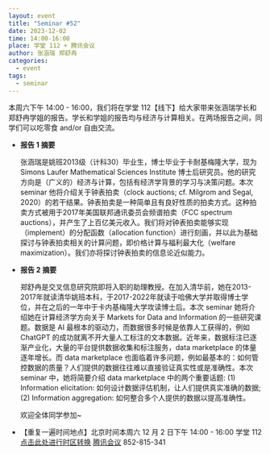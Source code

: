 ```yaml
---
layout: event
title: "Seminar #52"
date: 2023-12-02
time: 14:00-16:00
place: 学堂 112 + 腾讯会议
author: 张涵瑞 郑舒冉
categories:
  - event
tags:
  - seminar
---
```


本周六下午 14:00 - 16:00，我们将在学堂 112【线下】给大家带来张涵瑞学长和郑舒冉学姐的报告。学长和学姐的报告均与经济与计算相关。在两场报告之间，同学们可以吃零食 and/or 自由交流。

* **报告 1 摘要**

   张涵瑞是姚班2013级（计科30）毕业生，博士毕业于卡耐基梅隆大学，现为 Simons Laufer Mathematical Sciences Institute 博士后研究员。他的研究方向是（广义的）经济与计算，包括有经济学背景的学习与决策问题。本次 seminar 他将介绍关于钟表拍卖（clock auctions; cf. Milgrom and Segal, 2020）的若干结果。钟表拍卖是一种简单且有良好性质的拍卖方式。这种拍卖方式被用于2017年美国联邦通讯委员会频谱拍卖（FCC spectrum auctions），并产生了上百亿美元收入。我们将对钟表拍卖能够实现（implement）的分配函数（allocation function）进行刻画，并以此为基础探讨与钟表拍卖相关的计算问题，即价格计算与福利最大化（welfare maximization）。我们亦将探讨钟表拍卖的信息论近似能力。

* **报告 2 摘要**

   郑舒冉是交叉信息研究院即将入职的助理教授。在加入清华前，她在2013-2017年就读清华姚班本科，于2017-2022年就读于哈佛大学并取得博士学位，并在之后的一年中于卡内基梅隆大学攻读博士后。本次 seminar 她将介绍她在计算经济学方向关于 Markets for Data and Information 的一些研究课题。数据是 AI 最根本的驱动力，而数据很多时候是依靠人工获得的，例如 ChatGPT 的成功就离不开大量人工标注的文本数据。近年来，数据标注已逐渐产业化，大量的平台提供数据收集和标注服务，data marketplace 的体量逐年增长。而 data marketplace 也面临着许多问题，例如最基本的：如何管控数据的质量？人们提供的数据往往难以直接验证真实性或是准确性。本次 seminar 中，她将简要介绍 data marketplace 中的两个重要话题: (1) Information elicitation: 如何设计数据评估机制，让人们提供真实准确的数据; (2) Information aggregation: 如何整合多个人提供的数据以提高准确性。
   
   欢迎全体同学参加~
<!--more-->

* 【重复一遍时间地点】北京时间本周六 12 月 2 日下午 14:00 - 16:00 学堂 112 [点击此处进行时区转换](https://www.timeanddate.com/worldclock/fixedtime.html?msg=Yao+Class+Seminar+52&iso=20231202T14&p1=33&ah=2) [腾讯会议](https://meeting.tencent.com/dm/ilPMMaKmyfOX) 852-815-341

